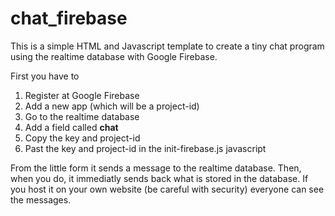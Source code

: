 # chat_firebase

This is a simple HTML and Javascript template to create a tiny chat program using the realtime database with Google Firebase.

First you have to 
1. Register at Google Firebase
2. Add a new app (which will be a project-id)
3. Go to the realtime database
4. Add a field called <b>chat</b> 
6. Copy the key and project-id
7. Past the key and project-id in the init-firebase.js javascript

From the little form it sends a message to the realtime database. Then, when you do, it immediatly sends back what is stored in the database.
If you host it on your own website (be careful with security) everyone can see the messages. 
